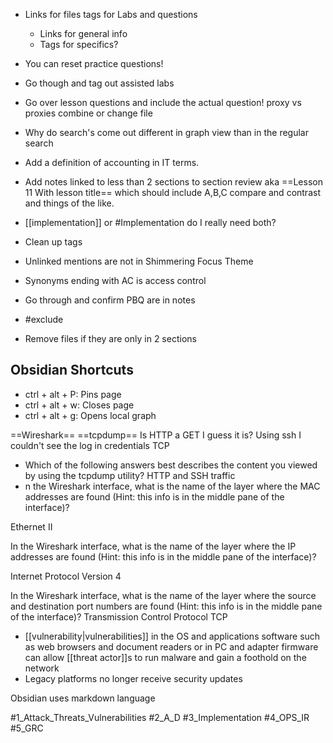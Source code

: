 - Links for files tags for Labs and questions
	- Links for general info
	- Tags for specifics?
- You can reset practice questions!
- Go though and tag out assisted labs
- Go over lesson questions and include the actual question!
proxy vs proxies combine or change file
- Why do search's come out different in graph view than in the regular search
- Add a definition of accounting in IT terms. 
- Add notes linked to less than 2 sections to section review aka ==Lesson 11 With lesson title== which should include A,B,C compare and contrast and things of the like.
- [[implementation]] or #Implementation  do I really need both?

- Clean up tags
- Unlinked mentions are not in Shimmering Focus Theme
- Synonyms ending with AC is access control
- Go through and confirm PBQ are in notes
- #exclude

- Remove files if they are only in 2 sections
## Obsidian Shortcuts
- ctrl + alt + P:  Pins page
- ctrl + alt + w: Closes page
- ctrl + alt + g:  Opens local graph

==Wireshark==
==tcpdump==
Is HTTP a GET I guess it is?
Using ssh I couldn't see the log in credentials
TCP

- Which of the following answers best describes the content you viewed by using the tcpdump utility? HTTP and SSH traffic
- n the Wireshark interface, what is the name of the layer where the MAC addresses are found (Hint: this info is in the middle pane of the interface)?

Ethernet II
  

In the Wireshark interface, what is the name of the layer where the IP addresses are found (Hint: this info is in the middle pane of the interface)?



Internet Protocol Version 4

In the Wireshark interface, what is the name of the layer where the source and destination port numbers are found (Hint: this info is in the middle pane of the interface)?
Transmission Control Protocol TCP

- [[vulnerability|vulnerabilities]] in the OS and applications software such as web browsers and document readers or in PC and adapter firmware can allow [[threat actor]]s to run malware and gain a foothold on the network
- Legacy platforms no longer receive security updates

Obsidian uses markdown language

#1_Attack_Threats_Vulnerabilities
#2_A_D
#3_Implementation
#4_OPS_IR
#5_GRC